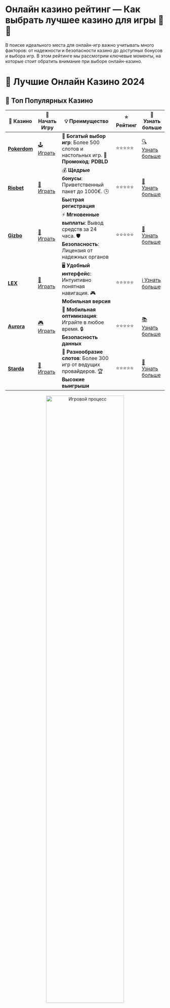# **Онлайн казино рейтинг — Как выбрать лучшее казино для игры 🎰🌟**

В поиске идеального места для онлайн-игр важно учитывать много факторов: от надежности и безопасности казино до доступных бонусов и выбора игр. В этом рейтинге мы рассмотрим ключевые моменты, на которые стоит обратить внимание при выборе онлайн-казино.

# 🎰 Лучшие Онлайн Казино 2024

## 🌟 Топ Популярных Казино

| 🎲 **Казино** | 🔗 **Начать Игру** | 💡 **Преимущество** | ⭐ **Рейтинг** | 🔗 **Узнать больше** |
|--------------|---------------------|---------------------|----------------|----------------------|
| [**Pokerdom**](https://brandplay.link/4k77v2yx) | [🕹️ Играть](https://brandplay.link/4k77v2yx) | 🎉 **Богатый выбор игр**: Более 500 слотов и настольных игр. 🎁 **Промокод**: **PDBLD** | ⭐⭐⭐⭐⭐ | [🔍 Узнать больше](https://brandplay.link/4k77v2yx) |
| [**Riobet**](https://brandplay.link/7xBLTPyj) | [🎰 Играть](https://brandplay.link/7xBLTPyj) | 💰 **Щедрые бонусы**: Приветственный пакет до 1000€. 🕒 **Быстрая регистрация** | ⭐⭐⭐⭐⭐ | [📖 Узнать больше](https://brandplay.link/7xBLTPyj) |
| [**Gizbo**](https://brandplay.link/bprXw4YV) | [🎲 Играть](https://brandplay.link/bprXw4YV) | ⚡ **Мгновенные выплаты**: Вывод средств за 24 часа. 🛡️ **Безопасность**: Лицензия от надежных органов | ⭐⭐⭐⭐⭐ | [📝 Узнать больше](https://brandplay.link/bprXw4YV) |
| [**LEX**](https://brandplay.link/zW4hdDFV) | [🤑 Играть](https://brandplay.link/zW4hdDFV) | 🖥️ **Удобный интерфейс**: Интуитивно понятная навигация. 🎮 **Мобильная версия** | ⭐⭐⭐⭐⭐ | [ℹ️ Узнать больше](https://brandplay.link/zW4hdDFV) |
| [**Aurora**](https://10trafic-stat2.com/click/668546556bcc6313411604bd/6766/13032/subaccount) | [🎮 Играть](https://10trafic-stat2.com/click/668546556bcc6313411604bd/6766/13032/subaccount) | 📱 **Мобильная оптимизация**: Играйте в любое время. 🔒 **Безопасность данных** | ⭐⭐⭐⭐⭐ | [📚 Узнать больше](https://10trafic-stat2.com/click/668546556bcc6313411604bd/6766/13032/subaccount) |
| [**Starda**](https://brandplay.link/fB7xwRFL) | [🎯 Играть](https://brandplay.link/fB7xwRFL) | 🎰 **Разнообразие слотов**: Более 300 игр от ведущих провайдеров. 🏆 **Высокие выигрыши** | ⭐⭐⭐⭐⭐ | [🔎 Узнать больше](https://brandplay.link/fB7xwRFL) |

<div align="center">
    <img src="https://i.pinimg.com/originals/87/9e/b9/879eb9354dd0699582408b68f2e253b2.gif" alt="Игровой процесс" width="70%">
</div>

## 💎 Лучшие Бонусы и Акции

| 🎲 **Казино** | 🔗 **Начать Игру** | 💡 **Преимущество** | ⭐ **Рейтинг** | 🔗 **Узнать больше** |
|--------------|---------------------|---------------------|----------------|----------------------|
| [**Kometa**](https://brandplay.link/8ZymQJV8) | [🎰 Играть](https://brandplay.link/8ZymQJV8) | 🎁 **Эксклюзивные бонусы**: Регулярные акции и промо. 🔄 **Программы лояльности** | ⭐⭐⭐⭐☆ | [🔍 Узнать больше](https://brandplay.link/8ZymQJV8) |
| [**R7**](https://brandplay.link/bMd3Yjsw) | [🕹️ Играть](https://brandplay.link/bMd3Yjsw) | 🕒 **Круглосуточная поддержка**: Всегда на связи. 💸 **Высокие лимиты** | ⭐⭐⭐⭐☆ | [📖 Узнать больше](https://brandplay.link/bMd3Yjsw) |
| [**7K**](https://brandplay.link/BvQyFShp) | [🎲 Играть](https://brandplay.link/BvQyFShp) | 🌟 **Эксклюзивные бонусы**: Только для VIP игроков. 🎉 **Сезонные акции** | ⭐⭐⭐⭐☆ | [📝 Узнать больше](https://brandplay.link/BvQyFShp) |
| [**Kent**](https://brandplay.link/Fv2WP3js) | [🤑 Играть](https://brandplay.link/Fv2WP3js) | 📈 **Высокий RTP**: Более 98%. 💼 **Профессиональная поддержка** | ⭐⭐⭐⭐☆ | [ℹ️ Узнать больше](https://brandplay.link/Fv2WP3js) |
| [**1Xslots**](https://brandplay.link/hSB1khtr) | [🎮 Играть](https://brandplay.link/hSB1khtr) | 🎉 **Множество акций**: Еженедельные бонусы и турниры. 🛡️ **Безопасность** | ⭐⭐⭐⭐☆ | [📚 Узнать больше](https://brandplay.link/hSB1khtr) |
| [**Gama**](https://brandplay.link/j6NMKsDz) | [🎯 Играть](https://brandplay.link/j6NMKsDz) | 🔍 **Интуитивный интерфейс**: Легкость использования. 🏅 **Престижные турниры** | ⭐⭐⭐⭐☆ | [🔎 Узнать больше](https://brandplay.link/j6NMKsDz) |

<div align="center">
    <img src="https://i.pinimg.com/originals/87/9e/b9/879eb9354dd0699582408b68f2e253b2.gif" alt="Игровой процесс" width="70%">
</div>

## 🚀 Быстрые Выигрыши и Поддержка

| 🎲 **Казино** | 🔗 **Начать Игру** | 💡 **Преимущество** | ⭐ **Рейтинг** | 🔗 **Узнать больше** |
|--------------|---------------------|---------------------|----------------|----------------------|
| [**Onion**](https://brandplay.link/zBGRVpQ9) | [🎰 Играть](https://brandplay.link/zBGRVpQ9) | 🤑 **Низкие ставки**: Идеально для начинающих. 🔄 **Быстрые выводы** | ⭐⭐⭐⭐☆ | [🔍 Узнать больше](https://brandplay.link/zBGRVpQ9) |
| [**Чемпион**](https://temon-gter.cfd/go/lRq?p80412p304504pcc44t17455) | [🕹️ Играть](https://temon-gter.cfd/go/lRq?p80412p304504pcc44t17455) | 🏅 **Лояльная программа**: Награды за активность. 🎁 **Ежемесячные бонусы** | ⭐⭐⭐⭐☆ | [📖 Узнать больше](https://temon-gter.cfd/go/lRq?p80412p304504pcc44t17455) |
| [**Vavada**](https://vavadapartner.pro/?promo=ea5c9275-6854-4505-94fc-95ab18221945-linkb2) | [🎲 Играть](https://vavadapartner.pro/?promo=ea5c9275-6854-4505-94fc-95ab18221945-linkb2) | 🚀 **Быстрая регистрация**: Начните играть мгновенно. 🔐 **Безопасные транзакции** | ⭐⭐⭐⭐☆ | [📝 Узнать больше](https://vavadapartner.pro/?promo=ea5c9275-6854-4505-94fc-95ab18221945-linkb2) |
| [**Friends**](https://gofriends.kim/linkb2) | [🤑 Играть](https://gofriends.kim/linkb2) | 🤝 **Социальные игры**: Играйте с друзьями. 🌐 **Мультиплатформенность** | ⭐⭐⭐⭐☆ | [ℹ️ Узнать больше](https://gofriends.kim/linkb2) |
| [**1WIN**](https://brandplay.link/smXVpBbG) | [🎮 Играть](https://brandplay.link/smXVpBbG) | 🏆 **Спортивные ставки**: Широкий выбор видов спорта. 💵 **Высокие коэффициенты** | ⭐⭐⭐⭐☆ | [📚 Узнать больше](https://brandplay.link/smXVpBbG) |
| [**Drip**](https://drp-ircp01.com/c07e6a3db) | [🎯 Играть](https://drp-ircp01.com/c07e6a3db) | 🌐 **Инновационные игры**: Новейшие игровые технологии. 🛡️ **Высокая безопасность** | ⭐⭐⭐⭐☆ | [🔎 Узнать больше](https://drp-ircp01.com/c07e6a3db) |
| [**JoyCasino**](https://rpc30.call2me.pro/?/ru/registration?apkpop=0&partner=p24970p3291217pc98f) | [🎰 Играть](https://rpc30.call2me.pro/?/ru/registration?apkpop=0&partner=p24970p3291217pc98f) | 🎁 **Приятные бонусы**: Ежедневные акции и подарки. 🕹️ **Разнообразие игр** | ⭐⭐⭐⭐☆ | [🔍 Узнать больше](https://rpc30.call2me.pro/?/ru/registration?apkpop=0&partner=p24970p3291217pc98f) |

<div align="center">
    <img src="https://i.pinimg.com/originals/87/9e/b9/879eb9354dd0699582408b68f2e253b2.gif" alt="Игровой процесс" width="70%">
</div>
---

✨ **Выбирайте лучшее казино для себя и наслаждайтесь игрой! Удачи!** ✨
![Online Casino](https://i.pinimg.com/originals/a9/29/6e/a9296ea1cf6a7c20a985e593451f0323.png)

### 1. **Что такое рейтинг онлайн казино?** 🧐🔝

**Рейтинг онлайн казино** — это оценка различных онлайн-казино, основанная на множестве факторов: репутации, безопасности, качестве игр, бонусах и других особенностях. Подобные рейтинги помогают игрокам выбрать самые лучшие и надежные казино для игры.

### 2. **Ключевые факторы для оценки казино** ⚖️🎮

Чтобы составить объективный **рейтинг онлайн казино**, учитываются следующие параметры:

#### 2.1 **Безопасность и лицензия** 🔒

Одним из самых важных критериев является наличие лицензии на деятельность. Казино должно быть лицензировано в авторитетной юрисдикции, что гарантирует честность игр и защиту личных данных игроков. Убедитесь, что казино использует **SSL-шифрование** для защиты финансовых операций и персональных данных.

#### 2.2 **Ассортимент игр** 🎰🎲

Качество и разнообразие игр — важный момент при выборе казино. Рейтинг должен учитывать наличие популярных игровых автоматов, настольных игр (например, **покер**, **рулетка**) и **live-казино** с реальными дилерами. Чем больше разнообразных игр, тем выше рейтинг казино.

#### 2.3 **Бонусы и акции** 🎁🔥

Каждое хорошее онлайн-казино должно предлагать привлекательные бонусы для новых игроков и поддерживать активных пользователей с помощью **бонусов на депозиты**, **фриспинов** и **кэшбэков**. Важно также учитывать прозрачность условий получения бонусов.

#### 2.4 **Методы оплаты и скорость вывода** 💸💳

Поддержка различных методов оплаты, включая популярные криптовалюты, банковские карты и электронные кошельки, — это обязательное условие для рейтинга. Также стоит обратить внимание на скорость вывода средств, поскольку время ожидания может варьироваться от нескольких минут до нескольких дней.

#### 2.5 **Служба поддержки** 🆘💬

Эффективная и доступная служба поддержки клиентов — важная составляющая высокого рейтинга онлайн-казино. Проверьте, насколько быстро казино отвечает на запросы и предлагает ли оно различные способы связи: чат, телефон, электронную почту.

### 3. **Как выбрать лучшее казино по рейтингу?** 🔍🎯

- **Читайте отзывы игроков**: Рейтинг казино часто формируется на основе мнений и отзывов реальных игроков. Прежде чем зарегистрироваться, полезно ознакомиться с множеством отзывов на сторонних ресурсах.
- **Проверяйте лицензию и безопасность**: Выбирайте казино с лицензией, так как это гарантирует честность игр и защиту ваших данных.
- **Ищите выгодные бонусы**: Хорошее казино предложит выгодные бонусы, которые можно использовать для начала игры и увеличения шансов на выигрыш.

### 4. **ТОП онлайн казино по рейтингу** 🌟🏆

На основе рейтинга, лучшие онлайн-казино будут обладать высоким уровнем безопасности, разнообразием игр, щедрыми бонусами и быстрыми выплатами. Чтобы помочь вам сделать правильный выбор, мы составили список критериев для определения лидеров.

#### 4.1 **Преимущества казино с высоким рейтингом** 🎮💰

- **Большой выбор игр**: Лидеры рейтинга предлагают широкий ассортимент игр от лучших провайдеров.
- **Прозрачность условий**: Все бонусы и акции подробно описаны, с четкими условиями для их получения.
- **Надежность**: Высокий рейтинг свидетельствует о том, что казино соблюдает все нормы и правила, защищая интересы своих игроков.

### 5. **Заключение: Как выбрать онлайн казино по рейтингу?** 🎯🔍

При выборе казино важно опираться на рейтинг, который отражает реальное качество работы казино. Обратите внимание на лицензии, безопасность, качество игр и бонусы, а также проверьте отзывы других игроков.

Выбирайте **онлайн казино** с лучшими рейтингами и получайте уникальные бонусы для еще более захватывающей игры! 🎰💸

